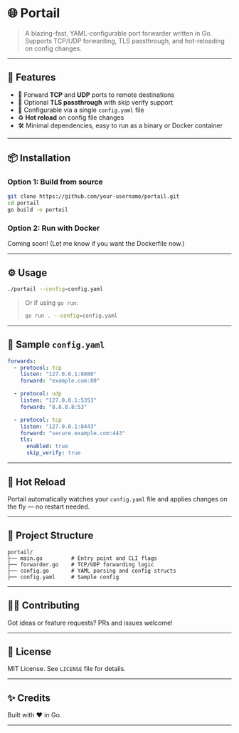 # 🌐 Portail

> A blazing-fast, YAML-configurable port forwarder written in Go.  
> Supports TCP/UDP forwarding, TLS passthrough, and hot-reloading on config changes.

---

## 🚀 Features

- 🔁 Forward **TCP** and **UDP** ports to remote destinations
- 🔐 Optional **TLS passthrough** with skip verify support
- 🔧 Configurable via a single `config.yaml` file
- ♻️ **Hot reload** on config file changes
- 🛠️ Minimal dependencies, easy to run as a binary or Docker container

---

## 📦 Installation

### Option 1: Build from source

```bash
git clone https://github.com/your-username/portail.git
cd portail
go build -o portail
```

### Option 2: Run with Docker

Coming soon! (Let me know if you want the Dockerfile now.)

---

## ⚙️ Usage

```bash
./portail --config=config.yaml
```

> Or if using `go run`:
>
> ```bash
> go run . --config=config.yaml
> ```

---

## 🧾 Sample `config.yaml`

```yaml
forwards:
  - protocol: tcp
    listen: "127.0.0.1:8080"
    forward: "example.com:80"

  - protocol: udp
    listen: "127.0.0.1:5353"
    forward: "8.8.8.8:53"

  - protocol: tcp
    listen: "127.0.0.1:8443"
    forward: "secure.example.com:443"
    tls:
      enabled: true
      skip_verify: true
```

---

## 🔄 Hot Reload

Portail automatically watches your `config.yaml` file and applies changes on the fly — no restart needed.

---

## 📂 Project Structure

```
portail/
├── main.go         # Entry point and CLI flags
├── forwarder.go    # TCP/UDP forwarding logic
├── config.go       # YAML parsing and config structs
├── config.yaml     # Sample config
```

---

## 👨‍💻 Contributing

Got ideas or feature requests? PRs and issues welcome!

---

## 📄 License

MIT License. See `LICENSE` file for details.

---

## ✨ Credits

Built with ❤️ in Go.

---